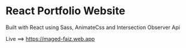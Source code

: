 # React Portfolio Website

Built with React using Sass, AnimateCss and Intersection Observer Api

Live ==> https://maged-faiz.web.app
